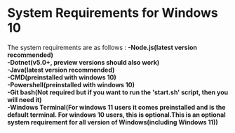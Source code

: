 # System Requirements for Windows 10

The system requirements are as follows : 
<b>
-Node.js(latest version recommended)
<br>
-Dotnet(v5.0+, preview versions should also work)
<br>
-Java(latest version recommended)
<br>
-CMD(preinstalled with windows 10)
<br>
-Powershell(preinstalled with windows 10)
<br>
-Git bash(Not required but if you want to run the 'start.sh' script, then you will need it)
<br>
-Windows Terminal(For windows 11 users it comes preinstalled and is the default terminal. For windows 10 users, this is optional.This is an optional system requirement for all version of Windows(including Windows 11))
  </b>
<br>



